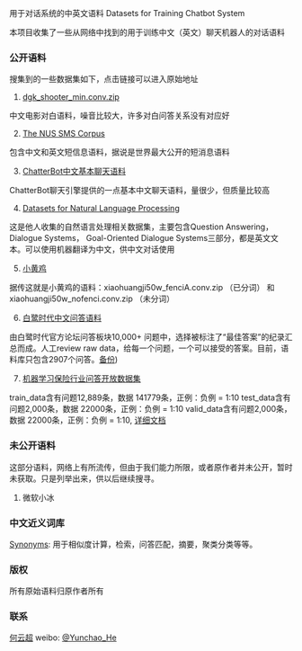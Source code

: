用于对话系统的中英文语料
Datasets for Training Chatbot System

本项目收集了一些从网络中找到的用于训练中文（英文）聊天机器人的对话语料

### 公开语料
搜集到的一些数据集如下，点击链接可以进入原始地址

1. [dgk_shooter_min.conv.zip](https://github.com/rustch3n/dgk_lost_conv)

中文电影对白语料，噪音比较大，许多对白问答关系没有对应好

2. [The NUS SMS Corpus](https://github.com/kite1988/nus-sms-corpus)

包含中文和英文短信息语料，据说是世界最大公开的短消息语料

3. [ChatterBot中文基本聊天语料](https://github.com/gunthercox/ChatterBot/tree/master/chatterbot/corpus/data/chinese)

ChatterBot聊天引擎提供的一点基本中文聊天语料，量很少，但质量比较高

4. [Datasets for Natural Language Processing](https://github.com/karthikncode/nlp-datasets)

这是他人收集的自然语言处理相关数据集，主要包含Question Answering，Dialogue Systems， Goal-Oriented Dialogue Systems三部分，都是英文文本。可以使用机器翻译为中文，供中文对话使用

5. [小黄鸡](https://github.com/rustch3n/dgk_lost_conv/tree/master/results)

据传这就是小黄鸡的语料：xiaohuangji50w_fenciA.conv.zip （已分词） 和 xiaohuangji50w_nofenci.conv.zip （未分词）

6. [白鹭时代中文问答语料](https://github.com/Samurais/egret-wenda-corpus)

由白鹭时代官方论坛问答板块10,000+ 问题中，选择被标注了“最佳答案”的纪录汇总而成。人工review raw data，给每一个问题，一个可以接受的答案。目前，语料库只包含2907个问答。[备份](./egret-wenda-corpus.zip))

7. [机器学习保险行业问答开放数据集](https://github.com/Samurais/insuranceqa-corpus-zh)

train_data含有问题12,889条，数据 141779条，正例：负例 = 1:10 test_data含有问题2,000条，数据 22000条，正例：负例 = 1:10 valid_data含有问题2,000条，数据 22000条，正例：负例 = 1:10, [详细文档](https://github.com/Samurais/insuranceqa-corpus-zh/wiki)

### 未公开语料

这部分语料，网络上有所流传，但由于我们能力所限，或者原作者并未公开，暂时未获取。只是列举出来，供以后继续搜寻。

1. 微软小冰

### 中文近义词库

[Synonyms](https://github.com/huyingxi/Synonyms): 用于相似度计算，检索，问答匹配，摘要，聚类分类等等。

### 版权

所有原始语料归原作者所有

### 联系

[何云超](yunchaohe@gmail.com)
weibo: [@Yunchao_He](http://weibo.com/heyunchao)
